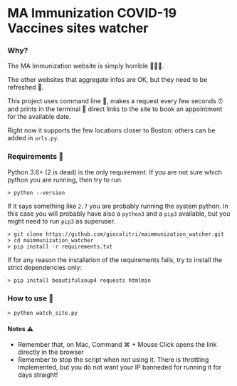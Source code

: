 # MA Immunization COVID-19 Vaccines sites watcher

### Why?

The MA Immunization website is simply horrible 🤦🏻‍♂️. 

The other websites that aggregate infos are OK, but they need to be refreshed 🤯.

This project uses command line 🚀, makes a request every few seconds ⏰ and prints in the terminal 🐚 direct links to the site to book an appointment for the available date. 

Right now it supports the few locations closer to Boston: others can be added in `urls.py`. 

### Requirements 🛒
Python 3.6+ (2 is dead) is the only requirement.
If you are not sure which python you are running, then try to run 
```shell
> python --version
```
If it says something like `2.7` you are probably running the system python. 
In this case you will probably have also a `python3` and a `pip3` available, 
but you might need to run `pip3` as superuser.

```shell
> git clone https://github.com/giocalitri/maimmunization_watcher.git
> cd maimmunization_watcher
> pip install -r requirements.txt
```

If for any reason the installation of the requirements fails, try to install the strict dependencies only:
```shell
> pip install beautifulsoup4 requests htmlmin
````

### How to use 🔧

```shell
> python watch_site.py
```

#### Notes ⚠️
- Remember that, on Mac, Command ⌘ + Mouse Click opens the link directly in the browser
- Remember to stop the script when not using it. There is throttling implemented, but you do not want your IP banneded for running it for days straight!